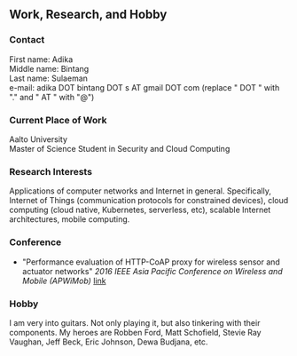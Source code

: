 ## Work, Research, and Hobby

### Contact
First name: Adika <br />
Middle name: Bintang <br />
Last name: Sulaeman <br />
e-mail: adika DOT bintang DOT s AT gmail DOT com  (replace " DOT " with "." and " AT " with "@")<br /> 

### Current Place of Work
Aalto University <br />
Master of Science Student in Security and Cloud Computing <br />

### Research Interests
Applications of computer networks and Internet in general. Specifically, Internet of Things (communication protocols for constrained devices), cloud computing (cloud native, Kubernetes, serverless, etc), scalable Internet architectures, mobile computing.  

### Conference
- "Performance evaluation of HTTP-CoAP proxy for wireless sensor and actuator networks" _2016 IEEE Asia Pacific Conference on Wireless and Mobile (APWiMob)_ [link](https://ieeexplore.ieee.org/document/7811451)

### Hobby
I am very into guitars. Not only playing it, but also tinkering with their components. My heroes are Robben Ford, Matt Schofield, Stevie Ray Vaughan, Jeff Beck, Eric Johnson, Dewa Budjana, etc.